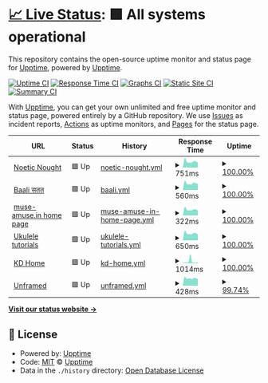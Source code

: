 # [📈 Live Status](https://upptime.github.io/upptime): <!--live status--> **🟩 All systems operational**

This repository contains the open-source uptime monitor and status page for [Upptime](https://upptime.js.org), powered by [Upptime](https://github.com/upptime/upptime).

[![Uptime CI](https://github.com/muse-amuse/status/workflows/Uptime%20CI/badge.svg)](https://github.com/muse-amuse/status/actions?query=workflow%3A%22Uptime+CI%22)
[![Response Time CI](https://github.com/muse-amuse/status/workflows/Response%20Time%20CI/badge.svg)](https://github.com/muse-amuse/status/actions?query=workflow%3A%22Response+Time+CI%22)
[![Graphs CI](https://github.com/muse-amuse/status/workflows/Graphs%20CI/badge.svg)](https://github.com/muse-amuse/status/actions?query=workflow%3A%22Graphs+CI%22)
[![Static Site CI](https://github.com/muse-amuse/status/workflows/Static%20Site%20CI/badge.svg)](https://github.com/muse-amuse/status/actions?query=workflow%3A%22Static+Site+CI%22)
[![Summary CI](https://github.com/muse-amuse/status/workflows/Summary%20CI/badge.svg)](https://github.com/muse-amuse/status/actions?query=workflow%3A%22Summary+CI%22)

With [Upptime](https://upptime.js.org), you can get your own unlimited and free uptime monitor and status page, powered entirely by a GitHub repository. We use [Issues](https://github.com/upptime/upptime/issues) as incident reports, [Actions](https://github.com/muse-amuse/status/actions) as uptime monitors, and [Pages](https://upptime.github.io/upptime) for the status page.

<!--start: status pages-->
<!-- This summary is generated by Upptime (https://github.com/upptime/upptime) -->
<!-- Do not edit this manually, your changes will be overwritten -->
<!-- prettier-ignore -->
| URL | Status | History | Response Time | Uptime |
| --- | ------ | ------- | ------------- | ------ |
| <img alt="" src="https://icons.duckduckgo.com/ip3/punchagan.muse-amuse.in.ico" height="13"> [Noetic Nought](https://punchagan.muse-amuse.in) | 🟩 Up | [noetic-nought.yml](https://github.com/muse-amuse/status/commits/HEAD/history/noetic-nought.yml) | <details><summary><img alt="Response time graph" src="./graphs/noetic-nought/response-time-week.png" height="20"> 751ms</summary><br><a href="https://status.muse-amuse.in/history/noetic-nought"><img alt="Response time 931" src="https://img.shields.io/endpoint?url=https%3A%2F%2Fraw.githubusercontent.com%2Fmuse-amuse%2Fstatus%2FHEAD%2Fapi%2Fnoetic-nought%2Fresponse-time.json"></a><br><a href="https://status.muse-amuse.in/history/noetic-nought"><img alt="24-hour response time 786" src="https://img.shields.io/endpoint?url=https%3A%2F%2Fraw.githubusercontent.com%2Fmuse-amuse%2Fstatus%2FHEAD%2Fapi%2Fnoetic-nought%2Fresponse-time-day.json"></a><br><a href="https://status.muse-amuse.in/history/noetic-nought"><img alt="7-day response time 751" src="https://img.shields.io/endpoint?url=https%3A%2F%2Fraw.githubusercontent.com%2Fmuse-amuse%2Fstatus%2FHEAD%2Fapi%2Fnoetic-nought%2Fresponse-time-week.json"></a><br><a href="https://status.muse-amuse.in/history/noetic-nought"><img alt="30-day response time 837" src="https://img.shields.io/endpoint?url=https%3A%2F%2Fraw.githubusercontent.com%2Fmuse-amuse%2Fstatus%2FHEAD%2Fapi%2Fnoetic-nought%2Fresponse-time-month.json"></a><br><a href="https://status.muse-amuse.in/history/noetic-nought"><img alt="1-year response time 902" src="https://img.shields.io/endpoint?url=https%3A%2F%2Fraw.githubusercontent.com%2Fmuse-amuse%2Fstatus%2FHEAD%2Fapi%2Fnoetic-nought%2Fresponse-time-year.json"></a></details> | <details><summary><a href="https://status.muse-amuse.in/history/noetic-nought">100.00%</a></summary><a href="https://status.muse-amuse.in/history/noetic-nought"><img alt="All-time uptime 99.99%" src="https://img.shields.io/endpoint?url=https%3A%2F%2Fraw.githubusercontent.com%2Fmuse-amuse%2Fstatus%2FHEAD%2Fapi%2Fnoetic-nought%2Fuptime.json"></a><br><a href="https://status.muse-amuse.in/history/noetic-nought"><img alt="24-hour uptime 100.00%" src="https://img.shields.io/endpoint?url=https%3A%2F%2Fraw.githubusercontent.com%2Fmuse-amuse%2Fstatus%2FHEAD%2Fapi%2Fnoetic-nought%2Fuptime-day.json"></a><br><a href="https://status.muse-amuse.in/history/noetic-nought"><img alt="7-day uptime 100.00%" src="https://img.shields.io/endpoint?url=https%3A%2F%2Fraw.githubusercontent.com%2Fmuse-amuse%2Fstatus%2FHEAD%2Fapi%2Fnoetic-nought%2Fuptime-week.json"></a><br><a href="https://status.muse-amuse.in/history/noetic-nought"><img alt="30-day uptime 100.00%" src="https://img.shields.io/endpoint?url=https%3A%2F%2Fraw.githubusercontent.com%2Fmuse-amuse%2Fstatus%2FHEAD%2Fapi%2Fnoetic-nought%2Fuptime-month.json"></a><br><a href="https://status.muse-amuse.in/history/noetic-nought"><img alt="1-year uptime 99.99%" src="https://img.shields.io/endpoint?url=https%3A%2F%2Fraw.githubusercontent.com%2Fmuse-amuse%2Fstatus%2FHEAD%2Fapi%2Fnoetic-nought%2Fuptime-year.json"></a></details>
| <img alt="" src="https://icons.duckduckgo.com/ip3/baali.muse-amuse.in.ico" height="13"> [Baali सतत](https://baali.muse-amuse.in) | 🟩 Up | [baali.yml](https://github.com/muse-amuse/status/commits/HEAD/history/baali.yml) | <details><summary><img alt="Response time graph" src="./graphs/baali/response-time-week.png" height="20"> 560ms</summary><br><a href="https://status.muse-amuse.in/history/baali"><img alt="Response time 695" src="https://img.shields.io/endpoint?url=https%3A%2F%2Fraw.githubusercontent.com%2Fmuse-amuse%2Fstatus%2FHEAD%2Fapi%2Fbaali%2Fresponse-time.json"></a><br><a href="https://status.muse-amuse.in/history/baali"><img alt="24-hour response time 629" src="https://img.shields.io/endpoint?url=https%3A%2F%2Fraw.githubusercontent.com%2Fmuse-amuse%2Fstatus%2FHEAD%2Fapi%2Fbaali%2Fresponse-time-day.json"></a><br><a href="https://status.muse-amuse.in/history/baali"><img alt="7-day response time 560" src="https://img.shields.io/endpoint?url=https%3A%2F%2Fraw.githubusercontent.com%2Fmuse-amuse%2Fstatus%2FHEAD%2Fapi%2Fbaali%2Fresponse-time-week.json"></a><br><a href="https://status.muse-amuse.in/history/baali"><img alt="30-day response time 609" src="https://img.shields.io/endpoint?url=https%3A%2F%2Fraw.githubusercontent.com%2Fmuse-amuse%2Fstatus%2FHEAD%2Fapi%2Fbaali%2Fresponse-time-month.json"></a><br><a href="https://status.muse-amuse.in/history/baali"><img alt="1-year response time 669" src="https://img.shields.io/endpoint?url=https%3A%2F%2Fraw.githubusercontent.com%2Fmuse-amuse%2Fstatus%2FHEAD%2Fapi%2Fbaali%2Fresponse-time-year.json"></a></details> | <details><summary><a href="https://status.muse-amuse.in/history/baali">100.00%</a></summary><a href="https://status.muse-amuse.in/history/baali"><img alt="All-time uptime 99.99%" src="https://img.shields.io/endpoint?url=https%3A%2F%2Fraw.githubusercontent.com%2Fmuse-amuse%2Fstatus%2FHEAD%2Fapi%2Fbaali%2Fuptime.json"></a><br><a href="https://status.muse-amuse.in/history/baali"><img alt="24-hour uptime 100.00%" src="https://img.shields.io/endpoint?url=https%3A%2F%2Fraw.githubusercontent.com%2Fmuse-amuse%2Fstatus%2FHEAD%2Fapi%2Fbaali%2Fuptime-day.json"></a><br><a href="https://status.muse-amuse.in/history/baali"><img alt="7-day uptime 100.00%" src="https://img.shields.io/endpoint?url=https%3A%2F%2Fraw.githubusercontent.com%2Fmuse-amuse%2Fstatus%2FHEAD%2Fapi%2Fbaali%2Fuptime-week.json"></a><br><a href="https://status.muse-amuse.in/history/baali"><img alt="30-day uptime 100.00%" src="https://img.shields.io/endpoint?url=https%3A%2F%2Fraw.githubusercontent.com%2Fmuse-amuse%2Fstatus%2FHEAD%2Fapi%2Fbaali%2Fuptime-month.json"></a><br><a href="https://status.muse-amuse.in/history/baali"><img alt="1-year uptime 99.99%" src="https://img.shields.io/endpoint?url=https%3A%2F%2Fraw.githubusercontent.com%2Fmuse-amuse%2Fstatus%2FHEAD%2Fapi%2Fbaali%2Fuptime-year.json"></a></details>
| <img alt="" src="https://icons.duckduckgo.com/ip3/muse-amuse.in.ico" height="13"> [muse-amuse.in home page](https://muse-amuse.in) | 🟩 Up | [muse-amuse-in-home-page.yml](https://github.com/muse-amuse/status/commits/HEAD/history/muse-amuse-in-home-page.yml) | <details><summary><img alt="Response time graph" src="./graphs/muse-amuse-in-home-page/response-time-week.png" height="20"> 322ms</summary><br><a href="https://status.muse-amuse.in/history/muse-amuse-in-home-page"><img alt="Response time 431" src="https://img.shields.io/endpoint?url=https%3A%2F%2Fraw.githubusercontent.com%2Fmuse-amuse%2Fstatus%2FHEAD%2Fapi%2Fmuse-amuse-in-home-page%2Fresponse-time.json"></a><br><a href="https://status.muse-amuse.in/history/muse-amuse-in-home-page"><img alt="24-hour response time 336" src="https://img.shields.io/endpoint?url=https%3A%2F%2Fraw.githubusercontent.com%2Fmuse-amuse%2Fstatus%2FHEAD%2Fapi%2Fmuse-amuse-in-home-page%2Fresponse-time-day.json"></a><br><a href="https://status.muse-amuse.in/history/muse-amuse-in-home-page"><img alt="7-day response time 322" src="https://img.shields.io/endpoint?url=https%3A%2F%2Fraw.githubusercontent.com%2Fmuse-amuse%2Fstatus%2FHEAD%2Fapi%2Fmuse-amuse-in-home-page%2Fresponse-time-week.json"></a><br><a href="https://status.muse-amuse.in/history/muse-amuse-in-home-page"><img alt="30-day response time 352" src="https://img.shields.io/endpoint?url=https%3A%2F%2Fraw.githubusercontent.com%2Fmuse-amuse%2Fstatus%2FHEAD%2Fapi%2Fmuse-amuse-in-home-page%2Fresponse-time-month.json"></a><br><a href="https://status.muse-amuse.in/history/muse-amuse-in-home-page"><img alt="1-year response time 409" src="https://img.shields.io/endpoint?url=https%3A%2F%2Fraw.githubusercontent.com%2Fmuse-amuse%2Fstatus%2FHEAD%2Fapi%2Fmuse-amuse-in-home-page%2Fresponse-time-year.json"></a></details> | <details><summary><a href="https://status.muse-amuse.in/history/muse-amuse-in-home-page">100.00%</a></summary><a href="https://status.muse-amuse.in/history/muse-amuse-in-home-page"><img alt="All-time uptime 99.99%" src="https://img.shields.io/endpoint?url=https%3A%2F%2Fraw.githubusercontent.com%2Fmuse-amuse%2Fstatus%2FHEAD%2Fapi%2Fmuse-amuse-in-home-page%2Fuptime.json"></a><br><a href="https://status.muse-amuse.in/history/muse-amuse-in-home-page"><img alt="24-hour uptime 100.00%" src="https://img.shields.io/endpoint?url=https%3A%2F%2Fraw.githubusercontent.com%2Fmuse-amuse%2Fstatus%2FHEAD%2Fapi%2Fmuse-amuse-in-home-page%2Fuptime-day.json"></a><br><a href="https://status.muse-amuse.in/history/muse-amuse-in-home-page"><img alt="7-day uptime 100.00%" src="https://img.shields.io/endpoint?url=https%3A%2F%2Fraw.githubusercontent.com%2Fmuse-amuse%2Fstatus%2FHEAD%2Fapi%2Fmuse-amuse-in-home-page%2Fuptime-week.json"></a><br><a href="https://status.muse-amuse.in/history/muse-amuse-in-home-page"><img alt="30-day uptime 100.00%" src="https://img.shields.io/endpoint?url=https%3A%2F%2Fraw.githubusercontent.com%2Fmuse-amuse%2Fstatus%2FHEAD%2Fapi%2Fmuse-amuse-in-home-page%2Fuptime-month.json"></a><br><a href="https://status.muse-amuse.in/history/muse-amuse-in-home-page"><img alt="1-year uptime 99.98%" src="https://img.shields.io/endpoint?url=https%3A%2F%2Fraw.githubusercontent.com%2Fmuse-amuse%2Fstatus%2FHEAD%2Fapi%2Fmuse-amuse-in-home-page%2Fuptime-year.json"></a></details>
| <img alt="" src="https://icons.duckduckgo.com/ip3/ukulele.muse-amuse.in.ico" height="13"> [Ukulele tutorials](https://ukulele.muse-amuse.in) | 🟩 Up | [ukulele-tutorials.yml](https://github.com/muse-amuse/status/commits/HEAD/history/ukulele-tutorials.yml) | <details><summary><img alt="Response time graph" src="./graphs/ukulele-tutorials/response-time-week.png" height="20"> 650ms</summary><br><a href="https://status.muse-amuse.in/history/ukulele-tutorials"><img alt="Response time 811" src="https://img.shields.io/endpoint?url=https%3A%2F%2Fraw.githubusercontent.com%2Fmuse-amuse%2Fstatus%2FHEAD%2Fapi%2Fukulele-tutorials%2Fresponse-time.json"></a><br><a href="https://status.muse-amuse.in/history/ukulele-tutorials"><img alt="24-hour response time 686" src="https://img.shields.io/endpoint?url=https%3A%2F%2Fraw.githubusercontent.com%2Fmuse-amuse%2Fstatus%2FHEAD%2Fapi%2Fukulele-tutorials%2Fresponse-time-day.json"></a><br><a href="https://status.muse-amuse.in/history/ukulele-tutorials"><img alt="7-day response time 650" src="https://img.shields.io/endpoint?url=https%3A%2F%2Fraw.githubusercontent.com%2Fmuse-amuse%2Fstatus%2FHEAD%2Fapi%2Fukulele-tutorials%2Fresponse-time-week.json"></a><br><a href="https://status.muse-amuse.in/history/ukulele-tutorials"><img alt="30-day response time 705" src="https://img.shields.io/endpoint?url=https%3A%2F%2Fraw.githubusercontent.com%2Fmuse-amuse%2Fstatus%2FHEAD%2Fapi%2Fukulele-tutorials%2Fresponse-time-month.json"></a><br><a href="https://status.muse-amuse.in/history/ukulele-tutorials"><img alt="1-year response time 783" src="https://img.shields.io/endpoint?url=https%3A%2F%2Fraw.githubusercontent.com%2Fmuse-amuse%2Fstatus%2FHEAD%2Fapi%2Fukulele-tutorials%2Fresponse-time-year.json"></a></details> | <details><summary><a href="https://status.muse-amuse.in/history/ukulele-tutorials">100.00%</a></summary><a href="https://status.muse-amuse.in/history/ukulele-tutorials"><img alt="All-time uptime 99.99%" src="https://img.shields.io/endpoint?url=https%3A%2F%2Fraw.githubusercontent.com%2Fmuse-amuse%2Fstatus%2FHEAD%2Fapi%2Fukulele-tutorials%2Fuptime.json"></a><br><a href="https://status.muse-amuse.in/history/ukulele-tutorials"><img alt="24-hour uptime 100.00%" src="https://img.shields.io/endpoint?url=https%3A%2F%2Fraw.githubusercontent.com%2Fmuse-amuse%2Fstatus%2FHEAD%2Fapi%2Fukulele-tutorials%2Fuptime-day.json"></a><br><a href="https://status.muse-amuse.in/history/ukulele-tutorials"><img alt="7-day uptime 100.00%" src="https://img.shields.io/endpoint?url=https%3A%2F%2Fraw.githubusercontent.com%2Fmuse-amuse%2Fstatus%2FHEAD%2Fapi%2Fukulele-tutorials%2Fuptime-week.json"></a><br><a href="https://status.muse-amuse.in/history/ukulele-tutorials"><img alt="30-day uptime 100.00%" src="https://img.shields.io/endpoint?url=https%3A%2F%2Fraw.githubusercontent.com%2Fmuse-amuse%2Fstatus%2FHEAD%2Fapi%2Fukulele-tutorials%2Fuptime-month.json"></a><br><a href="https://status.muse-amuse.in/history/ukulele-tutorials"><img alt="1-year uptime 99.99%" src="https://img.shields.io/endpoint?url=https%3A%2F%2Fraw.githubusercontent.com%2Fmuse-amuse%2Fstatus%2FHEAD%2Fapi%2Fukulele-tutorials%2Fuptime-year.json"></a></details>
| <img alt="" src="https://icons.duckduckgo.com/ip3/kadambarid.in.ico" height="13"> [KD Home](http://kadambarid.in) | 🟩 Up | [kd-home.yml](https://github.com/muse-amuse/status/commits/HEAD/history/kd-home.yml) | <details><summary><img alt="Response time graph" src="./graphs/kd-home/response-time-week.png" height="20"> 1014ms</summary><br><a href="https://status.muse-amuse.in/history/kd-home"><img alt="Response time 640" src="https://img.shields.io/endpoint?url=https%3A%2F%2Fraw.githubusercontent.com%2Fmuse-amuse%2Fstatus%2FHEAD%2Fapi%2Fkd-home%2Fresponse-time.json"></a><br><a href="https://status.muse-amuse.in/history/kd-home"><img alt="24-hour response time 318" src="https://img.shields.io/endpoint?url=https%3A%2F%2Fraw.githubusercontent.com%2Fmuse-amuse%2Fstatus%2FHEAD%2Fapi%2Fkd-home%2Fresponse-time-day.json"></a><br><a href="https://status.muse-amuse.in/history/kd-home"><img alt="7-day response time 1014" src="https://img.shields.io/endpoint?url=https%3A%2F%2Fraw.githubusercontent.com%2Fmuse-amuse%2Fstatus%2FHEAD%2Fapi%2Fkd-home%2Fresponse-time-week.json"></a><br><a href="https://status.muse-amuse.in/history/kd-home"><img alt="30-day response time 570" src="https://img.shields.io/endpoint?url=https%3A%2F%2Fraw.githubusercontent.com%2Fmuse-amuse%2Fstatus%2FHEAD%2Fapi%2Fkd-home%2Fresponse-time-month.json"></a><br><a href="https://status.muse-amuse.in/history/kd-home"><img alt="1-year response time 673" src="https://img.shields.io/endpoint?url=https%3A%2F%2Fraw.githubusercontent.com%2Fmuse-amuse%2Fstatus%2FHEAD%2Fapi%2Fkd-home%2Fresponse-time-year.json"></a></details> | <details><summary><a href="https://status.muse-amuse.in/history/kd-home">100.00%</a></summary><a href="https://status.muse-amuse.in/history/kd-home"><img alt="All-time uptime 99.80%" src="https://img.shields.io/endpoint?url=https%3A%2F%2Fraw.githubusercontent.com%2Fmuse-amuse%2Fstatus%2FHEAD%2Fapi%2Fkd-home%2Fuptime.json"></a><br><a href="https://status.muse-amuse.in/history/kd-home"><img alt="24-hour uptime 100.00%" src="https://img.shields.io/endpoint?url=https%3A%2F%2Fraw.githubusercontent.com%2Fmuse-amuse%2Fstatus%2FHEAD%2Fapi%2Fkd-home%2Fuptime-day.json"></a><br><a href="https://status.muse-amuse.in/history/kd-home"><img alt="7-day uptime 100.00%" src="https://img.shields.io/endpoint?url=https%3A%2F%2Fraw.githubusercontent.com%2Fmuse-amuse%2Fstatus%2FHEAD%2Fapi%2Fkd-home%2Fuptime-week.json"></a><br><a href="https://status.muse-amuse.in/history/kd-home"><img alt="30-day uptime 99.93%" src="https://img.shields.io/endpoint?url=https%3A%2F%2Fraw.githubusercontent.com%2Fmuse-amuse%2Fstatus%2FHEAD%2Fapi%2Fkd-home%2Fuptime-month.json"></a><br><a href="https://status.muse-amuse.in/history/kd-home"><img alt="1-year uptime 99.63%" src="https://img.shields.io/endpoint?url=https%3A%2F%2Fraw.githubusercontent.com%2Fmuse-amuse%2Fstatus%2FHEAD%2Fapi%2Fkd-home%2Fuptime-year.json"></a></details>
| <img alt="" src="https://icons.duckduckgo.com/ip3/unframed.in.ico" height="13"> [Unframed](https://unframed.in) | 🟩 Up | [unframed.yml](https://github.com/muse-amuse/status/commits/HEAD/history/unframed.yml) | <details><summary><img alt="Response time graph" src="./graphs/unframed/response-time-week.png" height="20"> 428ms</summary><br><a href="https://status.muse-amuse.in/history/unframed"><img alt="Response time 670" src="https://img.shields.io/endpoint?url=https%3A%2F%2Fraw.githubusercontent.com%2Fmuse-amuse%2Fstatus%2FHEAD%2Fapi%2Funframed%2Fresponse-time.json"></a><br><a href="https://status.muse-amuse.in/history/unframed"><img alt="24-hour response time 430" src="https://img.shields.io/endpoint?url=https%3A%2F%2Fraw.githubusercontent.com%2Fmuse-amuse%2Fstatus%2FHEAD%2Fapi%2Funframed%2Fresponse-time-day.json"></a><br><a href="https://status.muse-amuse.in/history/unframed"><img alt="7-day response time 428" src="https://img.shields.io/endpoint?url=https%3A%2F%2Fraw.githubusercontent.com%2Fmuse-amuse%2Fstatus%2FHEAD%2Fapi%2Funframed%2Fresponse-time-week.json"></a><br><a href="https://status.muse-amuse.in/history/unframed"><img alt="30-day response time 439" src="https://img.shields.io/endpoint?url=https%3A%2F%2Fraw.githubusercontent.com%2Fmuse-amuse%2Fstatus%2FHEAD%2Fapi%2Funframed%2Fresponse-time-month.json"></a><br><a href="https://status.muse-amuse.in/history/unframed"><img alt="1-year response time 665" src="https://img.shields.io/endpoint?url=https%3A%2F%2Fraw.githubusercontent.com%2Fmuse-amuse%2Fstatus%2FHEAD%2Fapi%2Funframed%2Fresponse-time-year.json"></a></details> | <details><summary><a href="https://status.muse-amuse.in/history/unframed">99.74%</a></summary><a href="https://status.muse-amuse.in/history/unframed"><img alt="All-time uptime 99.96%" src="https://img.shields.io/endpoint?url=https%3A%2F%2Fraw.githubusercontent.com%2Fmuse-amuse%2Fstatus%2FHEAD%2Fapi%2Funframed%2Fuptime.json"></a><br><a href="https://status.muse-amuse.in/history/unframed"><img alt="24-hour uptime 100.00%" src="https://img.shields.io/endpoint?url=https%3A%2F%2Fraw.githubusercontent.com%2Fmuse-amuse%2Fstatus%2FHEAD%2Fapi%2Funframed%2Fuptime-day.json"></a><br><a href="https://status.muse-amuse.in/history/unframed"><img alt="7-day uptime 99.74%" src="https://img.shields.io/endpoint?url=https%3A%2F%2Fraw.githubusercontent.com%2Fmuse-amuse%2Fstatus%2FHEAD%2Fapi%2Funframed%2Fuptime-week.json"></a><br><a href="https://status.muse-amuse.in/history/unframed"><img alt="30-day uptime 99.94%" src="https://img.shields.io/endpoint?url=https%3A%2F%2Fraw.githubusercontent.com%2Fmuse-amuse%2Fstatus%2FHEAD%2Fapi%2Funframed%2Fuptime-month.json"></a><br><a href="https://status.muse-amuse.in/history/unframed"><img alt="1-year uptime 99.94%" src="https://img.shields.io/endpoint?url=https%3A%2F%2Fraw.githubusercontent.com%2Fmuse-amuse%2Fstatus%2FHEAD%2Fapi%2Funframed%2Fuptime-year.json"></a></details>

<!--end: status pages-->

[**Visit our status website →**](https://upptime.github.io/upptime)

## 📄 License

- Powered by: [Upptime](https://github.com/upptime/upptime)
- Code: [MIT](./LICENSE) © [Upptime](https://upptime.js.org)
- Data in the `./history` directory: [Open Database License](https://opendatacommons.org/licenses/odbl/1-0/)
